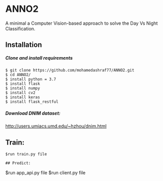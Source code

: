 # ANNO2
A minimal a Computer Vision-based approach to solve the Day Vs Night Classification.

## Installation
##### Clone and install requirements
    $ git clone https://github.com/mohamedashraf77/ANNO2.git
    $ cd ANNO2/
    $ install python = 3.7
    $ install flask
    $ install numpy
    $ install cv2
    $ install keras
    $ install flask_restful
   ##### Download DNIM dataset:
   http://users.umiacs.umd.edu/~hzhou/dnim.html


## Train:
```
$run train.py file

## Predict:
```
$run app_api.py file
$run client.py file
